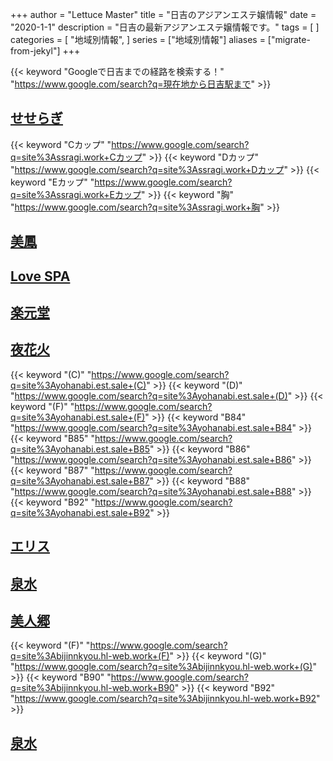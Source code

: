 +++
author = "Lettuce Master"
title = "日吉のアジアンエステ嬢情報"
date = "2020-1-1"
description = "日吉の最新アジアンエステ嬢情報です。"
tags = [
]
categories = [
    "地域別情報",
]
series = ["地域別情報"]
aliases = ["migrate-from-jekyl"]
+++

{{< keyword "Googleで日吉までの経路を検索する！" "https://www.google.com/search?q=現在地から日吉駅まで" >}}

## [せせらぎ](http://ssragi.work/)
{{< keyword "Cカップ" "https://www.google.com/search?q=site%3Assragi.work+Cカップ" >}} {{< keyword "Dカップ" "https://www.google.com/search?q=site%3Assragi.work+Dカップ" >}} {{< keyword "Eカップ" "https://www.google.com/search?q=site%3Assragi.work+Eカップ" >}} {{< keyword "胸" "https://www.google.com/search?q=site%3Assragi.work+胸" >}} 

## [美鳳](http://biho.est-u.com/)


## [Love SPA](http://hi-msg.com/lovespa/)


## [楽元堂](https://rakugendo.com/)


## [夜花火](http://yohanabi.est.sale/)
{{< keyword "(C)" "https://www.google.com/search?q=site%3Ayohanabi.est.sale+(C)" >}} {{< keyword "(D)" "https://www.google.com/search?q=site%3Ayohanabi.est.sale+(D)" >}} {{< keyword "(F)" "https://www.google.com/search?q=site%3Ayohanabi.est.sale+(F)" >}} {{< keyword "B84" "https://www.google.com/search?q=site%3Ayohanabi.est.sale+B84" >}} {{< keyword "B85" "https://www.google.com/search?q=site%3Ayohanabi.est.sale+B85" >}} {{< keyword "B86" "https://www.google.com/search?q=site%3Ayohanabi.est.sale+B86" >}} {{< keyword "B87" "https://www.google.com/search?q=site%3Ayohanabi.est.sale+B87" >}} {{< keyword "B88" "https://www.google.com/search?q=site%3Ayohanabi.est.sale+B88" >}} {{< keyword "B92" "https://www.google.com/search?q=site%3Ayohanabi.est.sale+B92" >}} 

## [エリス](http://eris.mssg.jp/)


## [泉水](http://hfml9.xyz/)


## [美人郷](http://bijinnkyou.hl-web.work/)
{{< keyword "(F)" "https://www.google.com/search?q=site%3Abijinnkyou.hl-web.work+(F)" >}} {{< keyword "(G)" "https://www.google.com/search?q=site%3Abijinnkyou.hl-web.work+(G)" >}} {{< keyword "B90" "https://www.google.com/search?q=site%3Abijinnkyou.hl-web.work+B90" >}} {{< keyword "B92" "https://www.google.com/search?q=site%3Abijinnkyou.hl-web.work+B92" >}} 

## [泉水](https://izumi.eei.jp/)


